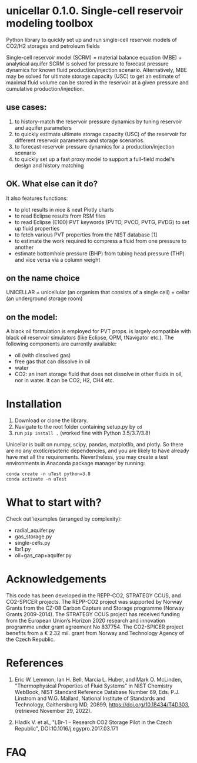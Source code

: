 # unicellar 0.1.0. Single-cell reservoir modeling toolbox
Python library to quickly set up and run single-cell reservoir models of CO2/H2 storages and petroleum fields

Single-cell reservoir model (SCRM) = material balance equation (MBE) + analytical aquifer 
SCRM is solved for pressure to forecast pressure dynamics for known fluid 
production/injection scenario.
Alternatively, MBE may be solved for ultimate storage capacity (USC) to get an estimate of maximal fluid volume can be stored in the reservoir at a given pressure and 
cumulative production/injection.

## use cases:
1. to history-match the reservoir pressure dynamics by tuning reservoir and aquifer parameters
2. to quickly estimate ultimate storage capacity (USC) of the reservoir
for different reservoir parameters and storage scenarios.
3. to forecast reservoir pressure dynamics for a production/injection scenario
4. to quickly set up a fast proxy model to support a full-field model's design and history matching 

## OK. What else can it do?
It also features functions:
- to plot results in nice & neat Plotly charts 
- to read Eclipse results from RSM files
- to read Eclipse (E100) PVT keywords (PVTO, PVCO, PVTG, PVDG) to set up fluid 
properties
- to fetch various PVT properties from the NIST database [1] 
- to estimate the work required to compress a fluid from one pressure to another
- estimate bottomhole pressure (BHP) from tubing head pressure (THP) and vice versa via a column weight

## on the name choice
UNICELLAR = unicellular (an organism that consists of a single cell) + 
cellar (an underground storage room)

## on the model:
A black oil formulation is employed for PVT props. is largely compatible with black oil reservoir simulators (like Eclipse, OPM, tNavigator etc.). 
The following components are currently available:
- oil (with dissolved gas)
- free gas that can dissolve in oil
- water
- CO2: an inert storage fluid that does not dissolve in other fluids
in oil, nor in water. It can be CO2, H2, CH4 etc.

# Installation  
1. Download or clone the library. 
2. Navigate to the root folder containing setup.py by `cd`
3. run `pip install .`
(worked fine with Python 3.5/3.7/3.8)

Unicellar is built on numpy, scipy, pandas, matplotlib, and plotly. 
So there are no any exotic/esoteric dependencies, and you are likely to have already have met all the requirements. 
Nevertheless, you may create a test environments in Anaconda package manager by running:
```
conda create -n uTest python=3.8
conda activate -n uTest
```

# What to start with?
Check out \examples (arranged by complexity):
* radial_aquifer.py
* gas_storage.py
* single-cells.py
* lbr1.py
* oil+gas_cap+aquifer.py

# Acknowledgements
This code has been developed in the REPP-CO2, STRATEGY CCUS, and CO2-SPICER projects.
The REPP-CO2 project was supported by Norway Grants from the CZ-08 Carbon Capture and Storage programme (Norway Grants 2009-2014). The STRATEGY CCUS project has received funding from the European Union’s Horizon 2020 research and innovation programme under grant agreement No 837754. The CO2-SPICER project benefits from a € 2.32 mil. grant from Norway and Technology Agency of the Czech Republic. 


# References
1. Eric W. Lemmon, Ian H. Bell, Marcia L. Huber, and Mark O. McLinden, 
    "Thermophysical Properties of Fluid Systems"  in NIST Chemistry WebBook, 
    NIST Standard Reference Database Number 69, 
    Eds. P.J. Linstrom and W.G. Mallard, National Institute of Standards and Technology, 
    Gaithersburg MD, 20899, https://doi.org/10.18434/T4D303, (retrieved November 29, 2022).

2. Hladik V. et al., "LBr-1 – Research CO2 Storage Pilot in the Czech Republic", 
    DOI:10.1016/j.egypro.2017.03.171

# FAQ
